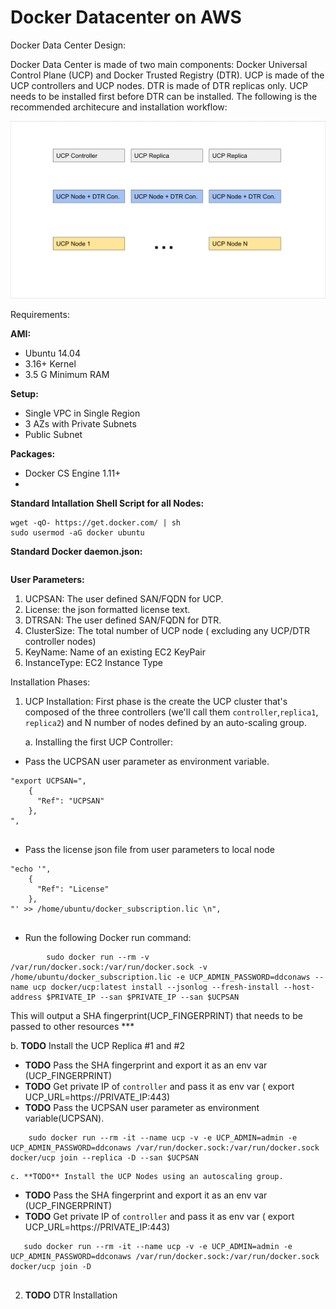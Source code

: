 # Docker Datacenter on AWS 

Docker Data Center Design:

Docker Data Center is made of two main components: Docker Universal Control Plane (UCP) and Docker Trusted Registry (DTR). UCP is made of the UCP controllers and UCP nodes. DTR is made of DTR replicas only. UCP needs to be installed first before DTR can be installed. The following is the recommended architecure and installation workflow:

![](images/design_1.png)

Requirements:

**AMI:**

*  Ubuntu 14.04
*  3.16+ Kernel
*  3.5 G Minimum RAM

**Setup:**

* Single VPC in Single Region
* 3 AZs with Private Subnets
* Public Subnet


**Packages:**

* Docker CS Engine 1.11+
* 

**Standard Intallation Shell Script for all Nodes:**


```
wget -qO- https://get.docker.com/ | sh
sudo usermod -aG docker ubuntu
```

**Standard Docker daemon.json:**

```
```

**User Parameters:**

1. UCPSAN: The user defined SAN/FQDN for UCP.
2. License: the json formatted license text.
3. DTRSAN: The user defined SAN/FQDN for DTR.
4. ClusterSize: The total number of UCP node ( excluding any UCP/DTR controller nodes)
5. KeyName: Name of an existing EC2 KeyPair
6. InstanceType: EC2 Instance Type



Installation Phases:

1. UCP Installation: First phase is the create the UCP cluster that's composed of the three controllers (we'll call them `controller`,`replica1`, `replica2`) and N number of nodes defined by an auto-scaling group. 

	a. Installing the first UCP Controller:

- Pass the UCPSAN user parameter as environment variable.

```
"export UCPSAN=",
    {
      "Ref": "UCPSAN"
    },
",
	
```

- Pass the license json file from user parameters to local node
	
```
"echo '",
    {
      "Ref": "License"
    },
"' >> /home/ubuntu/docker_subscription.lic \n",
	
```

- Run the following Docker run command:

```
		sudo docker run --rm -v /var/run/docker.sock:/var/run/docker.sock -v /home/ubuntu/docker_subscription.lic -e UCP_ADMIN_PASSWORD=ddconaws --name ucp docker/ucp:latest install --jsonlog --fresh-install --host-address $PRIVATE_IP --san $PRIVATE_IP --san $UCPSAN 

```
This will output a SHA fingerprint(UCP_FINGERPRINT) that needs to be passed to other resources *** 
    
   b. **TODO** Install the UCP Replica #1 and #2
   
   - **TODO** Pass the SHA fingerprint and export it as an env var (UCP_FINGERPRINT)
   - **TODO** Get private IP of `controller` and pass it as env var ( export UCP_URL=https://PRIVATE_IP:443)
   - **TODO** Pass the UCPSAN user parameter as environment variable(UCPSAN).

```
	sudo docker run --rm -it --name ucp -v -e UCP_ADMIN=admin -e UCP_ADMIN_PASSWORD=ddconaws /var/run/docker.sock:/var/run/docker.sock docker/ucp join --replica -D --san $UCPSAN

```
	c. **TODO** Install the UCP Nodes using an autoscaling group.
	
   - **TODO** Pass the SHA fingerprint and export it as an env var (UCP_FINGERPRINT)
   - **TODO** Get private IP of `controller` and pass it as env var ( export UCP_URL=https://PRIVATE_IP:443)

```
   sudo docker run --rm -it --name ucp -v -e UCP_ADMIN=admin -e UCP_ADMIN_PASSWORD=ddconaws /var/run/docker.sock:/var/run/docker.sock docker/ucp join -D
   
```
	

2. **TODO** DTR Installation


